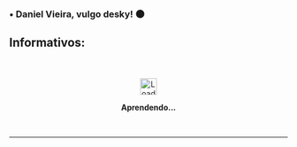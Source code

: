 ### • Daniel Vieira, vulgo desky! 🌑

## Informativos: 
<br>
<br>
<div align="center"><img height="30px" width="30px" src="https://i.sstatic.net/kOnzy.gif" alt="Loading..."></div>
<strong><p align="center"> Aprendendo... </p></strong>

<br>
<hr>



